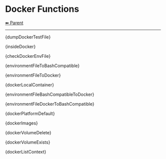 # Docker Functions

<!-- TEMPLATE header 2 -->
[⬅ Parent ](../index.md)
<hr />

{dumpDockerTestFile}

{insideDocker}

{checkDockerEnvFile}

{environmentFileToBashCompatible}

{environmentFileToDocker}

{dockerLocalContainer}

{environmentFileBashCompatibleToDocker}

{environmentFileDockerToBashCompatible}

{dockerPlatformDefault}

{dockerImages}

{dockerVolumeDelete}

{dockerVolumeExists}

{dockerListContext}
